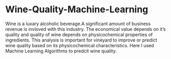 # Wine-Quality-Machine-Learning
Wine is a luxary alcoholic beverage.A significant amount of business revenue is invloved with
this industry. The economical value depends on it’s quality and quality of wine depends on
physicochemical properties of ingredients. This analysis is important for vineyard to improve
or predict wine quality based on its physicochemical characteristics. Here I used Machine Learning Algorithms to predcit wine quality. 

